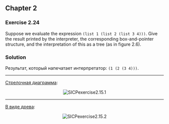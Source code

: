 ## Chapter 2

### Exercise 2.24

Suppose we evaluate the expression `(list 1 (list 2 (list 3 4)))`. Give the result printed by the interpreter, the corresponding box-and-pointer structure, and the interpretation of this as a tree (as in figure 2.6). 

### Solution

Результат, который напечатает интерпретатор: `(1 (2 (3 4)))`.

---

[Стрелочная диаграмма](https://miro.com/app/embed/o9J_kxsm9XM=):

<p align="center">
  <img src="https://i.ibb.co/WPrxzzW/SICPexercise2-15-1.jpg" alt="SICPexercise2.15.1" title="SICPexercise2.15.1">
</p>

---

[В виде древа](https://miro.com/app/embed/o9J_kxtZzIs=):

<p align="center">
  <img src="https://i.ibb.co/YPDBgyt/SICPexercise2-15-2.jpg" alt="SICPexercise2.15.2" title="SICPexercise2.15.2">
</p>
